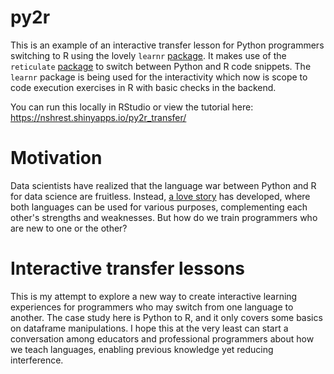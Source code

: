 # py2r

This is an example of an interactive transfer lesson for Python programmers switching to R using the lovely `learnr` [package](https://rstudio.github.io/learnr/index.html). It makes use of the `reticulate` [package](https://rstudio.github.io/reticulate/) to switch between Python and R code snippets. The `learnr` package is being used for the interactivity which now is scope to code execution exercises in R with basic checks in the backend.

You can run this locally in RStudio or view the tutorial here: https://nshrest.shinyapps.io/py2r_transfer/

# Motivation

Data scientists have realized that the language war between Python and R for data science are fruitless. Instead, [a love story](https://rstudio.com/solutions/r-and-python/) has developed, where both languages can be used for various purposes, complementing each other's strengths and weaknesses. But how do we train programmers who are new to one or the other?

# Interactive transfer lessons

This is my attempt to explore a new way to create interactive learning experiences for programmers who may switch from one language to another. The case study here is Python to R, and it only covers some basics on dataframe manipulations. I hope this at the very least can start a conversation among educators and professional programmers about how we teach languages, enabling previous knowledge yet reducing interference.


